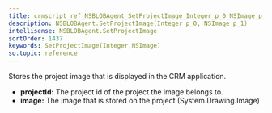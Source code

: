 ```yaml
---
title: crmscript_ref_NSBLOBAgent_SetProjectImage_Integer_p_0_NSImage_p_1
description: NSBLOBAgent.SetProjectImage(Integer p_0, NSImage p_1)
intellisense: NSBLOBAgent.SetProjectImage
sortOrder: 1437
keywords: SetProjectImage(Integer,NSImage)
so.topic: reference
---
```



Stores the project image that is displayed in the CRM application.



* **projectId:** The project id of the project the image belongs to.
* **image:** The image that is stored on the project (System.Drawing.Image)


